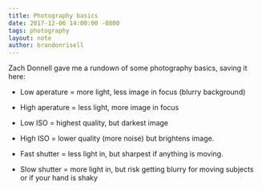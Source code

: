 ```yaml
---
title: Photography basics
date: 2017-12-06 14:00:00 -0800
tags: photography
layout: note
author: brandonrisell
---
```


Zach Donnell gave me a rundown of some photography basics, saving it here:

- Low aperature = more light, less image in focus (blurry background)
- High aperature = less light, more image in focus

- Low ISO = highest quality, but darkest image
- High ISO = lower quality (more noise) but brightens image.

- Fast shutter = less light in, but sharpest if anything is moving.
- Slow shutter = more light in, but risk getting blurry for moving subjects or if your hand is shaky
